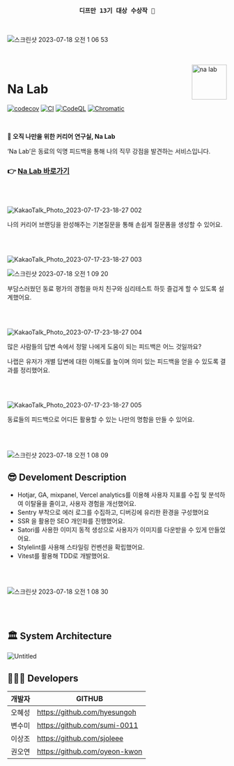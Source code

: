 <br />

<h3 align='center'>

 `디프만 13기 대상 수상작 🎉`

</h3>

<br />

![스크린샷 2023-07-18 오전 1 06 53](https://github.com/depromeet/na-lab-client/assets/26461307/7147c8a5-f48d-48d6-b8bf-d758df64184e)

<br/>
<br/>

<img src="https://github.com/depromeet/na-lab-client/assets/26461307/bb65047a-0b74-4cbb-9d9b-026fa1ab50ba" alt="na lab" align="right" height="80" />

# Na Lab

[![codecov](https://codecov.io/gh/depromeet/na-lab-client/branch/main/graph/badge.svg?token=3PSF7HIYSW)](https://codecov.io/gh/depromeet/na-lab-client) [![CI](https://github.com/depromeet/na-lab-client/actions/workflows/ci.yml/badge.svg)](https://github.com/depromeet/na-lab-client/actions/workflows/ci.yml) [![CodeQL](https://github.com/depromeet/na-lab-client/actions/workflows/github-code-scanning/codeql/badge.svg)](https://github.com/depromeet/na-lab-client/actions/workflows/github-code-scanning/codeql) [![Chromatic](https://github.com/depromeet/na-lab-client/actions/workflows/chromatic.yml/badge.svg)](https://github.com/depromeet/na-lab-client/actions/workflows/chromatic.yml)

<br />

**🔬 오직 나만을 위한 커리어 연구실, Na Lab**

‘Na Lab’은 동료의 익명 피드백을 통해 나의 직무 강점을 발견하는 서비스입니다.

### 👉 [Na Lab 바로가기](https://www.nalab.me/)

<br />

<br />

![KakaoTalk_Photo_2023-07-17-23-18-27 002](https://github.com/oyeon-kwon/personal_color/assets/61301574/e5acce5d-a9b9-4200-bc3c-7e6846b89702)

나의 커리어 브랜딩을 완성해주는 기본질문을 통해 손쉽게 질문폼을 생성할 수 있어요.

<br />

<br />

![KakaoTalk_Photo_2023-07-17-23-18-27 003](https://github.com/oyeon-kwon/personal_color/assets/61301574/16b0b65b-69ef-4915-a7be-c5ea9b1335ba)

![스크린샷 2023-07-18 오전 1 09 20](https://github.com/depromeet/na-lab-client/assets/26461307/53664ba1-0970-4054-9b49-8071f0a4bf6c)

부담스러웠던 동료 평가의 경험을 마치 친구와 심리테스트 하듯 즐겁게 할 수 있도록 설계했어요.

<br />

<br />

![KakaoTalk_Photo_2023-07-17-23-18-27 004](https://github.com/oyeon-kwon/personal_color/assets/61301574/f6ae2893-0969-4122-a76a-dca99555d6f0)

많은 사람들의 답변 속에서 정말 나에게 도움이 되는 피드백은 어느 것일까요?

나랩은 유저가 개별 답변에 대한 이해도를 높이며 의미 있는 피드백을 얻을 수 있도록 결과를 정리했어요.

<br />

<br />

![KakaoTalk_Photo_2023-07-17-23-18-27 005](https://github.com/oyeon-kwon/personal_color/assets/61301574/35ce40d7-c57c-4f61-80c9-6f7d643f0fe1)

동료들의 피드백으로 어디든 활용할 수 있는 나만의 명함을 만들 수 있어요.

<br />

<br />

![스크린샷 2023-07-18 오전 1 08 09](https://github.com/depromeet/na-lab-client/assets/26461307/27586832-3bd7-4cbb-a659-1e446ed996d3)

## 😎 Develoment Description

* Hotjar, GA, mixpanel, Vercel analytics를 이용해
사용자 지표를 수집 및 분석하여 이탈율을 줄이고, 사용자 경험을 개선했어요.
* Sentry 부착으로 에러 로그를 수집하고, 디버깅에 유리한 환경을 구성했어요
* SSR 을 활용한 SEO 개인화를 진행했어요.
* Satori를 사용한 이미지 동적 생성으로 사용자가 이미지를 다운받을 수 있게 만들었어요.
* Stylelint를 사용해 스타일링 컨벤션을 확립했어요.
* Vitest를 활용해 TDD로 개발했어요.

<br />

<br />

![스크린샷 2023-07-18 오전 1 08 30](https://github.com/depromeet/na-lab-client/assets/26461307/53c6a91b-d029-4fd9-acad-647a771507e3)

<br />

<br />

## 🏛️ System Architecture

![Untitled](https://github.com/oyeon-kwon/personal_color/assets/61301574/794d7625-f63f-418f-b03a-a7ab396f015b)

## 🧑🏻‍💻 Developers

개발자|GITHUB|
---|---|
오혜성|https://github.com/hyesungoh|
변수미|https://github.com/sumi-0011|
이상조|https://github.com/sjoleee|
권오연|https://github.com/oyeon-kwon|
